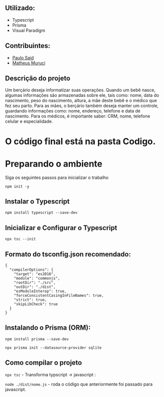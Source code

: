 ## Utilizado:

- Typescript
- Prisma
- Visual Paradigm

## Contribuintes:

- [Paulo Said](https://github.com/PauloSaid)
- [Matheus Muruci](https://github.com/Matheusmslopes)

## Descrição do projeto

Um berçário deseja informatizar suas operações. Quando um bebê nasce, algumas informações são armazenadas sobre ele, tais como: nome, data do nascimento, peso do nascimento, altura, a mãe deste bebê e o médico que fez seu parto. Para as mães, o berçário também deseja manter um controle, guardando informações como: nome, endereço, telefone e data de nascimento. Para os médicos, é importante saber: CRM, nome, telefone celular e especialidade.

# O código final está na pasta Codigo.

# Preparando o ambiente

Siga os seguintes passos para inicializar o trabalho

```npm init -y```

## Instalar o Typescript

```npm install typescript --save-dev```

## Inicializar e Configurar o Typescript

```npx tsc --init```

## Formato do tsconfig.json recomendado:

```{
{
  "compilerOptions": {
    "target": "es2016",
    "module": "commonjs",
    "rootDir": "./src",
    "outDir": "./dist",
    "esModuleInterop": true,
    "forceConsistentCasingInFileNames": true,
    "strict": true,
    "skipLibCheck": true
  }
}
```

## Instalando o Prisma (ORM):

```npm install prisma --save-dev```

```npx prisma init --datasource-provider sqlite```

## Como compilar o projeto

```npx tsc``` - Transforma typscript -> javascript :

```node ./dist/nome.js``` - roda o código que anteriormente foi passado para javascript.

